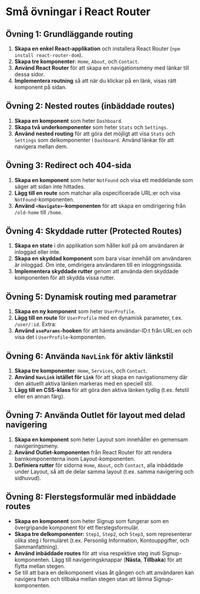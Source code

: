 # Små övningar i React Router

## Övning 1: Grundläggande routing
1. **Skapa en enkel React-applikation** och installera React Router (`npm install react-router-dom`).
2. **Skapa tre komponenter**: `Home`, `About`, och `Contact`.
3. **Använd React Router** för att skapa en navigationsmeny med länkar till dessa sidor.
4. **Implementera routning** så att när du klickar på en länk, visas rätt komponent på sidan.

## Övning 2: Nested routes (inbäddade routes)
1. **Skapa en komponent** som heter `Dashboard`.
2. **Skapa två underkomponenter** som heter `Stats` och `Settings`.
3. **Använd nested routing** för att göra det möjligt att visa `Stats` och `Settings` som delkomponenter i `Dashboard`. Använd länkar för att navigera mellan dem.

## Övning 3: Redirect och 404-sida
1. **Skapa en komponent** som heter `NotFound` och visa ett meddelande som säger att sidan inte hittades.
2. **Lägg till en route** som matchar alla ospecificerade URL:er och visa `NotFound`-komponenten.
3. **Använd `<Navigate>`-komponenten** för att skapa en omdirigering från `/old-home` till `/home`.

## Övning 4: Skyddade rutter (Protected Routes)
1. **Skapa en state** i din applikation som håller koll på om användaren är inloggad eller inte.
2. **Skapa en skyddad komponent** som bara visar innehåll om användaren är inloggad. Om inte, omdirigera användaren till en inloggningssida.
3. **Implementera skyddade rutter** genom att använda den skyddade komponenten för att skydda vissa rutter.

## Övning 5: Dynamisk routing med parametrar
1. **Skapa en ny komponent** som heter `UserProfile`.
2. **Lägg till en route** för `UserProfile` med en dynamisk parameter, t.ex. `/user/:id`.
Extra:
3. **Använd `useParams`-hooken** för att hämta användar-ID:t från URL:en och visa det i `UserProfile`-komponenten.

## Övning 6: Använda `NavLink` för aktiv länkstil
1. **Skapa tre komponenter**: `Home`, `Services`, och `Contact`.
2. **Använd `NavLink` istället för `Link`** för att skapa en navigationsmeny där den aktuellt aktiva länken markeras med en speciell stil.
3. **Lägg till en CSS-klass** för att göra den aktiva länken tydlig (t.ex. fetstil eller en annan färg).

## Övning 7: Använda Outlet för layout med delad navigering
1. **Skapa en komponent** som heter Layout som innehåller en gemensam navigeringsmeny.
2. **Använd Outlet-komponenten** från React Router för att rendera barnkomponenterna inom Layout-komponenten.
3. **Definiera rutter** för sidorna `Home`, `About`, och `Contact`, alla inbäddade under Layout, så att de delar samma layout (t.ex. samma navigering och sidhuvud).

## Övning 8: Flerstegsformulär med inbäddade routes
* **Skapa en komponent** som heter Signup som fungerar som en övergripande komponent för ett flerstegsformulär.
* **Skapa tre delkomponenter:** `Step1`, `Step2`, och `Step3`, som representerar olika steg i formuläret (t.ex. Personlig Information, Kontouppgifter, och Sammanfattning).
* **Använd inbäddade routes** för att visa respektive steg inuti Signup-komponenten. Lägg till navigeringsknappar (**Nästa**, **Tillbaka**) för att flytta mellan stegen.
* Se till att bara en delkomponent visas åt gången och att användaren kan navigera fram och tillbaka mellan stegen utan att lämna Signup-komponenten.

